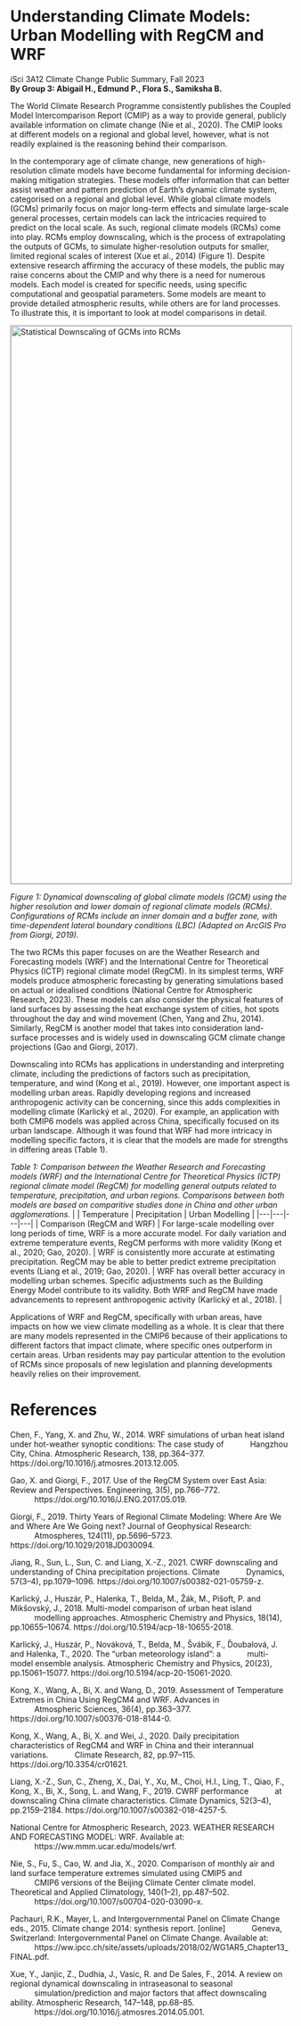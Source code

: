 # Understanding Climate Models: Urban Modelling with RegCM and WRF
iSci 3A12 Climate Change Public Summary, Fall 2023 <br>
**By Group 3: Abigail H., Edmund P., Flora S., Samiksha B.**

The World Climate Research Programme consistently publishes the Coupled Model Intercomparison Report (CMIP) as a way to provide general, publicly available information on climate change (Nie et al., 2020). The CMIP looks at different models on a regional and global level, however, what is not readily explained is the reasoning behind their comparison.

In the contemporary age of climate change, new generations of high-resolution climate models have become fundamental for informing decision-making mitigation strategies. These models offer information that can better assist weather and pattern prediction of Earth’s dynamic climate system, categorised on a regional and global level. While global climate models (GCMs) primarily focus on major long-term effects and simulate large-scale general processes, certain models can lack the intricacies required to predict on the local scale. As such, regional climate models (RCMs) come into play. RCMs employ downscaling, which is the process of extrapolating the outputs of GCMs, to simulate higher-resolution outputs for smaller, limited regional scales of interest (Xue et al., 2014) (Figure 1). Despite extensive research affirming the accuracy of these models, the public may raise concerns about the CMIP and why there is a need for numerous models. Each model is created for specific needs, using specific computational and geospatial parameters. Some models are meant to provide detailed atmospheric results, while others are for land processes. To illustrate this, it is important to look at model comparisons in detail.

<img src="gcm-to-rcm.png" alt="Statistical Downscaling of GCMs into RCMs" width="1000" style="border: 1px solid darkgrey">

*Figure 1: Dynamical downscaling of global climate models (GCM) using the higher resolution and lower domain of regional climate models (RCMs). Configurations of RCMs include an inner domain and a buffer zone, with time-dependent lateral boundary conditions (LBC) (Adapted on ArcGIS Pro from Giorgi, 2019).*

The two RCMs this paper focuses on are the Weather Research and Forecasting models (WRF) and the International Centre for Theoretical Physics (ICTP) regional climate model (RegCM). In its simplest terms, WRF models produce atmospheric forecasting by generating simulations based on actual or idealised conditions (National Centre for Atmospheric Research, 2023). These models can also consider the physical features of land surfaces by assessing the heat exchange system of cities, hot spots throughout the day and wind movement (Chen, Yang and Zhu, 2014). Similarly, RegCM is another model that takes into consideration land-surface processes and is widely used in downscaling GCM climate change projections (Gao and Giorgi, 2017).

Downscaling into RCMs has applications in understanding and interpreting climate, including the predictions of factors such as precipitation, temperature, and wind (Kong et al., 2019). However, one important aspect is modelling urban areas. Rapidly developing regions and increased anthropogenic activity can be concerning, since this adds complexities in modelling climate (Karlický et al., 2020). For example, an application with both CMIP6 models was applied across China, specifically focused on its urban landscape. Although it was found that WRF had more intricacy in modelling specific factors, it is clear that the models are made for strengths in differing areas (Table 1). 

*Table 1: Comparison between the Weather Research and Forecasting models (WRF) and the International Centre for Theoretical Physics (ICTP) regional climate model (RegCM) for modelling general outputs related to temperature, precipitation, and urban regions. Comparisons between both models are based on comparitive studies done in China and other urban agglomerations.*
|   | Temperature  | Precipitation  | Urban Modelling  |
|---|---|---|---|
| Comparison (RegCM and WRF) | For large-scale modelling over long periods of time, WRF is a more accurate model. For daily variation and extreme temperature events, RegCM performs with more validity (Kong et al., 2020; Gao, 2020). | WRF is consistently more accurate at estimating precipitation. RegCM may be able to better predict extreme precipitation events (Liang et al., 2019; Gao, 2020). | WRF has overall better accuracy in modelling urban schemes. Specific adjustments such as the Building Energy Model contribute to its validity. Both WRF and RegCM have made advancements to represent anthropogenic activity (Karlický et al., 2018).  |  

Applications of WRF and RegCM, specifically with urban areas, have impacts on how we view climate modelling as a whole. It is clear that there are many models represented in the CMIP6 because of their applications to different factors that impact climate, where specific ones outperform in certain areas. Urban residents may pay particular attention to the evolution of RCMs since proposals of new legislation and planning developments heavily relies on their improvement. 

# References

Chen, F., Yang, X. and Zhu, W., 2014. WRF simulations of urban heat island under hot-weather synoptic conditions: The case study of &nbsp;&nbsp;&nbsp;&nbsp;&nbsp;&nbsp;&nbsp;&nbsp;&nbsp;&nbsp;&nbsp;Hangzhou City, China. Atmospheric Research, 138, pp.364–377.  ht<span>tps://</span>doi.org/10.1016/j.atmosres.2013.12.005.

Gao, X. and Giorgi, F., 2017. Use of the RegCM System over East Asia: Review and Perspectives. Engineering, 3(5), pp.766–772. &nbsp;&nbsp;&nbsp;&nbsp;&nbsp;&nbsp;&nbsp;&nbsp;&nbsp;&nbsp;&nbsp;ht<span>tps://</span>doi.org/10.1016/J.ENG.2017.05.019.

Giorgi, F., 2019. Thirty Years of Regional Climate Modeling: Where Are We and Where Are We Going next? Journal of Geophysical Research: &nbsp;&nbsp;&nbsp;&nbsp;&nbsp;&nbsp;&nbsp;&nbsp;&nbsp;&nbsp;&nbsp;Atmospheres, 124(11), pp.5696–5723. ht<span>tps://</span>doi.org/10.1029/2018JD030094.

Jiang, R., Sun, L., Sun, C. and Liang, X.-Z., 2021. CWRF downscaling and understanding of China precipitation projections. Climate &nbsp;&nbsp;&nbsp;&nbsp;&nbsp;&nbsp;&nbsp;&nbsp;&nbsp;&nbsp;&nbsp;Dynamics, 57(3–4), pp.1079–1096.  ht<span>tps://</span>doi.org/10.1007/s00382-021-05759-z.

Karlický, J., Huszár, P., Halenka, T., Belda, M., Žák, M., Pišoft, P. and Mikšovský, J., 2018. Multi-model comparison of urban heat island &nbsp;&nbsp;&nbsp;&nbsp;&nbsp;&nbsp;&nbsp;&nbsp;&nbsp;&nbsp;&nbsp;modelling approaches. Atmospheric Chemistry and Physics, 18(14), pp.10655–10674.  ht<span>tps://</span>doi.org/10.5194/acp-18-10655-2018.

Karlický, J., Huszár, P., Nováková, T., Belda, M., Švábik, F., Ďoubalová, J. and Halenka, T., 2020. The “urban meteorology island”: a &nbsp;&nbsp;&nbsp;&nbsp;&nbsp;&nbsp;&nbsp;&nbsp;&nbsp;&nbsp;&nbsp;multi-model ensemble analysis. Atmospheric Chemistry and Physics, 20(23), pp.15061–15077.  ht<span>tps://</span>doi.org/10.5194/acp-20-15061-2020.

Kong, X., Wang, A., Bi, X. and Wang, D., 2019. Assessment of Temperature Extremes in China Using RegCM4 and WRF. Advances in &nbsp;&nbsp;&nbsp;&nbsp;&nbsp;&nbsp;&nbsp;&nbsp;&nbsp;&nbsp;&nbsp;Atmospheric Sciences, 36(4), pp.363–377.  ht<span>tps://</span>doi.org/10.1007/s00376-018-8144-0.

Kong, X., Wang, A., Bi, X. and Wei, J., 2020. Daily precipitation characteristics of RegCM4 and WRF in China and their interannual variations. &nbsp;&nbsp;&nbsp;&nbsp;&nbsp;&nbsp;&nbsp;&nbsp;&nbsp;&nbsp;&nbsp;Climate Research, 82, pp.97–115.  ht<span>tps://</span>doi.org/10.3354/cr01621.

Liang, X.-Z., Sun, C., Zheng, X., Dai, Y., Xu, M., Choi, H.I., Ling, T., Qiao, F., Kong, X., Bi, X., Song, L. and Wang, F., 2019. CWRF performance &nbsp;&nbsp;&nbsp;&nbsp;&nbsp;&nbsp;&nbsp;&nbsp;&nbsp;&nbsp;&nbsp;at downscaling China climate characteristics. Climate Dynamics, 52(3–4), pp.2159–2184.  ht<span>tps://</span>doi.org/10.1007/s00382-018-4257-5.

National Centre for Atmospheric Research, 2023. WEATHER RESEARCH AND FORECASTING MODEL: WRF. Available at: &nbsp;&nbsp;&nbsp;&nbsp;&nbsp;&nbsp;&nbsp;&nbsp;&nbsp;&nbsp;&nbsp;ht<span>tps://</span>w<wspan>w.mmm.ucar.edu/models/wrf.

Nie, S., Fu, S., Cao, W. and Jia, X., 2020. Comparison of monthly air and land surface temperature extremes simulated using CMIP5 and &nbsp;&nbsp;&nbsp;&nbsp;&nbsp;&nbsp;&nbsp;&nbsp;&nbsp;&nbsp;&nbsp;CMIP6 versions of the Beijing Climate Center climate model. Theoretical and Applied Climatology, 140(1–2), pp.487–502. &nbsp;&nbsp;&nbsp;&nbsp;&nbsp;&nbsp;&nbsp;&nbsp;&nbsp;&nbsp;&nbsp;ht<span>tps://</span>doi.org/10.1007/s00704-020-03090-x.

Pachauri, R.K., Mayer, L. and Intergovernmental Panel on Climate Change eds., 2015. Climate change 2014: synthesis report. [online] &nbsp;&nbsp;&nbsp;&nbsp;&nbsp;&nbsp;&nbsp;&nbsp;&nbsp;&nbsp;&nbsp;Geneva, Switzerland: Intergovernmental Panel on Climate Change. Available at:  &nbsp;&nbsp;&nbsp;&nbsp;&nbsp;&nbsp;&nbsp;&nbsp;&nbsp;&nbsp;&nbsp;ht<span>tps://</span>w<wspan>w.ipcc.ch/site/assets/uploads/2018/02/WG1AR5_Chapter13_FINAL.pdf.

Xue, Y., Janjic, Z., Dudhia, J., Vasic, R. and De Sales, F., 2014. A review on regional dynamical downscaling in intraseasonal to seasonal &nbsp;&nbsp;&nbsp;&nbsp;&nbsp;&nbsp;&nbsp;&nbsp;&nbsp;&nbsp;&nbsp;simulation/prediction and major factors that affect downscaling ability. Atmospheric Research, 147–148, pp.68–85.  &nbsp;&nbsp;&nbsp;&nbsp;&nbsp;&nbsp;&nbsp;&nbsp;&nbsp;&nbsp;&nbsp;ht<span>tps://</span>doi.org/10.1016/j.atmosres.2014.05.001.
